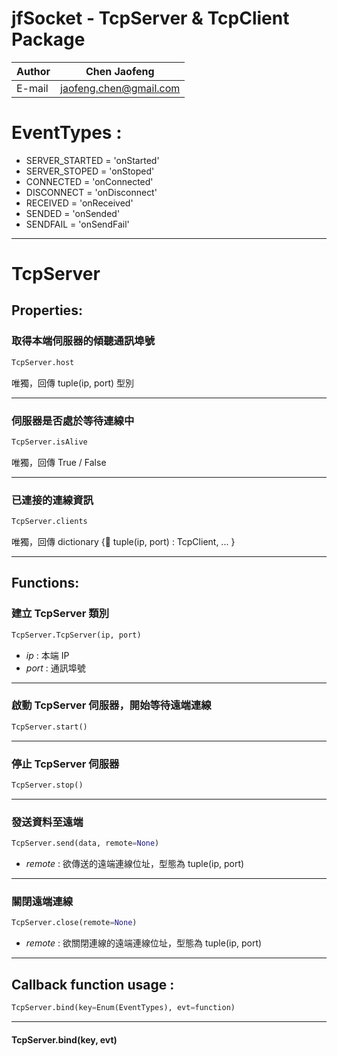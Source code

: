 jfSocket - TcpServer & TcpClient Package
===

|Author|Chen Jaofeng|
|---|---
|E-mail|jaofeng.chen@gmail.com


# EventTypes : 
* SERVER_STARTED = 'onStarted'
* SERVER_STOPED = 'onStoped'
* CONNECTED = 'onConnected'
* DISCONNECT = 'onDisconnect'
* RECEIVED = 'onReceived'
* SENDED = 'onSended'
* SENDFAIL = 'onSendFail' 

***


# TcpServer
## Properties:
### 取得本端伺服器的傾聽通訊埠號
```python
TcpServer.host
```
唯獨，回傳 tuple(ip, port) 型別

---
### 伺服器是否處於等待連線中
```python
TcpServer.isAlive
```
唯獨，回傳 True / False

---
### 已連接的連線資訊
```python
TcpServer.clients
```
唯獨，回傳 dictionary { tuple(ip, port) : TcpClient, ... }

---
## Functions:
### 建立 TcpServer 類別
```python
TcpServer.TcpServer(ip, port)
```
* *ip* : 本端 IP  
* *port* : 通訊埠號

---
### 啟動 TcpServer 伺服器，開始等待遠端連線
```python
TcpServer.start()
```
---
### 停止 TcpServer 伺服器
```python
TcpServer.stop()
```
---

### 發送資料至遠端
```python
TcpServer.send(data, remote=None)
```
* *remote* : 欲傳送的遠端連線位址，型態為 tuple(ip, port)  

---

### 關閉遠端連線
```python
TcpServer.close(remote=None)
```
* *remote* : 欲關閉連線的遠端連線位址，型態為 tuple(ip, port)  

---

## Callback function usage :
```python
TcpServer.bind(key=Enum(EventTypes), evt=function)
```
---


#### TcpServer.bind(key, evt)